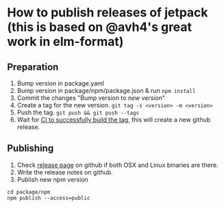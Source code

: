 # How to publish releases of jetpack (this is based on @avh4's great work in elm-format)


## Preparation

1. Bump version in package.yaml
2. Bump version in package/npm/package.json & run `npm install`
3. Commit the changes "Bump version to *new version*"
4. Create a tag for the new version. `git tag -s <version> -m <version>`
5. Push the tag. `git push && git push --tags`
6. Wait for [CI to successfully build the tag](https://travis-ci.org/NoRedInk/jetpack/builds), this will create a new github release.


## Publishing

1. Check [release page](https://github.com/NoRedInk/jetpack/releases) on github if both OSX and Linux binaries are there.
2. Write the release notes on github.
3. Publish new npm version
```
cd package/npm
npm publish --access=public
```
